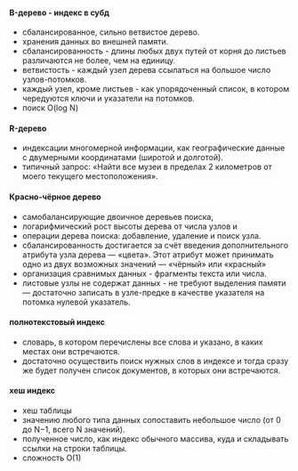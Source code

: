 #### B-дерево - индекс в субд
- сбалансированное, сильно ветвистое дерево.
- хранения данных во внешней памяти.
- сбалансированность - длины любых двух путей от корня до листьев различаются не более, чем на единицу.
- ветвистость - каждый узел дерева ссылаться на большое число узлов-потомков.
- каждый узел, кроме листьев - как упорядоченный список, в котором чередуются ключи и указатели на потомков.
- поиск O(log N)

#### R-дерево
- индексации многомерной информации, как географические данные с двумерными координатами (широтой и долготой).
- типичный запрос: «Найти все музеи в пределах 2 километров от моего текущего местоположения».

#### Красно-чёрное дерево
- самобалансирующие двоичное деревьев поиска,
- логарифмический рост высоты дерева от числа узлов и
- операции дерева поиска: добавление, удаление и поиск узла.
- сбалансированность достигается за счёт введения дополнительного атрибута узла дерева — «цвета». Этот атрибут может принимать одно из двух возможных значений — «чёрный» или «красный»
- организация сравнимых данных - фрагменты текста или числа.
- листовые узлы не содержат данных - не требуют выделения памяти — достаточно записать в узле-предке в качестве указателя на потомка нулевой указатель.

#### полнотекстовый индекс
- словарь, в котором перечислены все слова и указано, в каких местах они встречаются.
- достаточно осуществить поиск нужных слов в индексе и тогда сразу же будет получен список документов, в которых они встречаются.

#### хеш индекс
- хеш таблицы
- значению любого типа данных сопоставить небольшое число (от 0 до N−1, всего N значений).
- полученное число, как индекс обычного массива, куда и складывать ссылки на строки таблицы.
- сложность О(1)